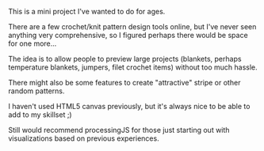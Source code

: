 This is a mini project I've wanted to do for ages.

There are a few crochet/knit pattern design tools online, but I've never seen anything very comprehensive, so I figured perhaps there would be space for one more...

The idea is to allow people to preview large projects (blankets, perhaps temperature blankets, jumpers, filet crochet items) without too much hassle.

There might also be some features to create "attractive" stripe or other random patterns.

I haven't used HTML5 canvas previously, but it's always nice to be able to add to my skillset ;)

Still would recommend processingJS for those just starting out with visualizations based on previous experiences.